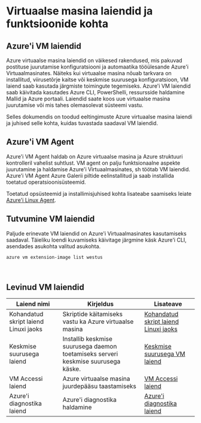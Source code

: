 <properties
 pageTitle="Virtuaalse masina laiendid ja funktsioonide | Microsoft Azure'i"
 description="Siit saate teada, millised laiendid on saadaval Azure'i virtuaalmasinates, mida nad pakuvad või parandada Rühmitusalus."
 services="virtual-machines-linux"
 documentationCenter=""
 authors="neilpeterson"
 manager="timlt"
 editor=""
 tags="azure-service-management,azure-resource-manager"/>

<tags
 ms.service="virtual-machines-linux"
 ms.devlang="na"
 ms.topic="article"
 ms.tgt_pltfrm="vm-linux"
 ms.workload="infrastructure-services"
 ms.date="09/22/2016"
 ms.author="nepeters"/>

# <a name="about-virtual-machine-extensions-and-features"></a>Virtuaalse masina laiendid ja funktsioonide kohta

## <a name="azure-vm-extensions"></a>Azure'i VM laiendid

Azure virtuaalse masina laiendid on väikesed rakendused, mis pakuvad postituse juurutamise konfiguratsiooni ja automaatika tööülesande Azure'i Virtuaalmasinates. Näiteks kui virtuaalse masina nõuab tarkvara on installitud, viirusetõrje kaitse või keskmise suurusega konfiguratsioon, VM laiend saab kasutada järgmiste toimingute tegemiseks. Azure'i VM laiendid saab käivitada kasutades Azure CLI, PowerShelli, ressursside haldamine Mallid ja Azure portaali. Laiendid saate koos uue virtuaalse masina juurutamise või mis tahes olemasolevat süsteemi vastu.

Selles dokumendis on toodud eeltingimuste Azure virtuaalse masina laiendi ja juhised selle kohta, kuidas tuvastada saadaval VM laiendid. 

## <a name="azure-vm-agent"></a>Azure'i VM Agent

Azure'i VM Agent haldab on Azure virtuaalse masina ja Azure struktuuri kontrolleril vahelist suhtlust. VM agent on palju funktsionaalne aspekte juurutamine ja haldamise Azure'i Virtuaalmasinates, sh töötab VM laiendid. Azure'i VM Agent Azure Galerii piltide eelinstallitud ja saab installida toetatud operatsioonisüsteemid. 

Toetatud opsüsteemid ja installimisjuhised kohta lisateabe saamiseks leiate [Azure'i Linux Agent](./virtual-machines-linux-agent-user-guide.md).

## <a name="discover-vm-extensions"></a>Tutvumine VM laiendid

Paljude erinevate VM laiendid on Azure'i Virtuaalmasinates kasutamiseks saadaval. Täieliku loendi kuvamiseks käivitage järgmine käsk Azure'i CLI, asendades asukohta valitud asukohta.

```none
azure vm extension-image list westus
```

<br />

## <a name="common-vm-extensions"></a>Levinud VM laiendid

|Laiend nimi   |Kirjeldus   |Lisateave   |
|---|---|---|
|Kohandatud skript laiend Linuxi jaoks  | Skriptide käitamiseks vastu ka Azure virtuaalse masina  |[Kohandatud skript laiend Linuxi jaoks](./virtual-machines-linux-extensions-customscript.md)   |
|Keskmise suurusega laiend |Installib keskmise suurusega daemon toetamiseks serveri keskmise suurusega käske.  | [Keskmise suurusega VM laiend](./virtual-machines-linux-dockerextension.md)  |
|VM Accessi laiend | Azure virtuaalse masina juurdepääsu taastamiseks  |[VM Accessi laiend](https://github.com/Azure/azure-linux-extensions/tree/master/VMAccess) |
|Azure'i diagnostika laiend |Azure'i diagnostika haldamine |[Azure'i diagnostika laiend](https://azure.microsoft.com/blog/windows-azure-virtual-machine-monitoring-with-wad-extension/) |

